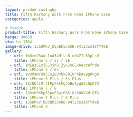 ```yaml
---
layout: produk-casinghp
title: Fifth Harmony Work From Home iPhone Case
categories: apple

# Produk
product-title: Fifth Harmony Work From Home iPhone Case
harga: 90000
sku: hn-1504
image-drive: 136DMkV_bQbBk56mKB-04l23oJ18fY4eB
gallery:
  - url: 1mOrnQ3uA-1oA54Mlsn8-uNw7Is63pLsH
    title: iPhone 5 / 5s / SE
  - url: 1MEWsS1yjEJ3jnD_ZyxJsCExAectafndW
    title: iPhone 6 / 6s
  - url: 1wUMamTU95CG20UYbk8bI0PnkAx9gRkgm
    title: iPhone 6 Plus / 6s Plus
  - url: 1ZvNbCLMrlIPpF6kMgQoBqfyg8ZLDpK7D
    title: iPhone 7 / 8
  - url: 18hsU0KkplSpwP2wiG65-Us6UWV8d-QTG
    title: iPhone 7 Plus / 8 Plus
  - url: 136DMkV_bQbBk56mKB-04l23oJ18fY4eB
    title: iPhone X
---
```

